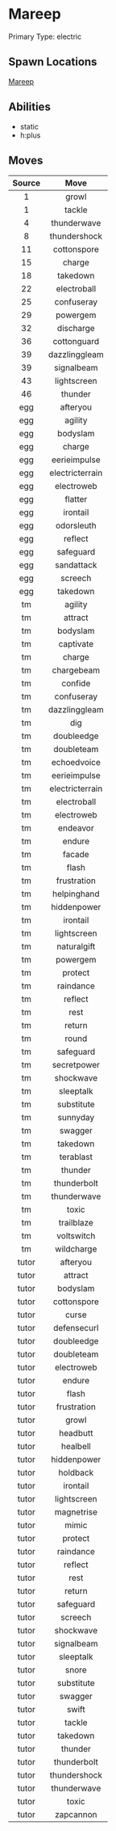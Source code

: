 # Mareep  
Primary Type: electric  
  
## Spawn Locations  
[Mareep](/data/spawn_presets/mareep.md)  
  
## Abilities  
  * static
  * h:plus
  
  
## Moves  
  
| Source | Move |  
|:---:|:---:|  
| 1 | growl |  
| 1 | tackle |  
| 4 | thunderwave |  
| 8 | thundershock |  
| 11 | cottonspore |  
| 15 | charge |  
| 18 | takedown |  
| 22 | electroball |  
| 25 | confuseray |  
| 29 | powergem |  
| 32 | discharge |  
| 36 | cottonguard |  
| 39 | dazzlinggleam |  
| 39 | signalbeam |  
| 43 | lightscreen |  
| 46 | thunder |  
| egg | afteryou |  
| egg | agility |  
| egg | bodyslam |  
| egg | charge |  
| egg | eerieimpulse |  
| egg | electricterrain |  
| egg | electroweb |  
| egg | flatter |  
| egg | irontail |  
| egg | odorsleuth |  
| egg | reflect |  
| egg | safeguard |  
| egg | sandattack |  
| egg | screech |  
| egg | takedown |  
| tm | agility |  
| tm | attract |  
| tm | bodyslam |  
| tm | captivate |  
| tm | charge |  
| tm | chargebeam |  
| tm | confide |  
| tm | confuseray |  
| tm | dazzlinggleam |  
| tm | dig |  
| tm | doubleedge |  
| tm | doubleteam |  
| tm | echoedvoice |  
| tm | eerieimpulse |  
| tm | electricterrain |  
| tm | electroball |  
| tm | electroweb |  
| tm | endeavor |  
| tm | endure |  
| tm | facade |  
| tm | flash |  
| tm | frustration |  
| tm | helpinghand |  
| tm | hiddenpower |  
| tm | irontail |  
| tm | lightscreen |  
| tm | naturalgift |  
| tm | powergem |  
| tm | protect |  
| tm | raindance |  
| tm | reflect |  
| tm | rest |  
| tm | return |  
| tm | round |  
| tm | safeguard |  
| tm | secretpower |  
| tm | shockwave |  
| tm | sleeptalk |  
| tm | substitute |  
| tm | sunnyday |  
| tm | swagger |  
| tm | takedown |  
| tm | terablast |  
| tm | thunder |  
| tm | thunderbolt |  
| tm | thunderwave |  
| tm | toxic |  
| tm | trailblaze |  
| tm | voltswitch |  
| tm | wildcharge |  
| tutor | afteryou |  
| tutor | attract |  
| tutor | bodyslam |  
| tutor | cottonspore |  
| tutor | curse |  
| tutor | defensecurl |  
| tutor | doubleedge |  
| tutor | doubleteam |  
| tutor | electroweb |  
| tutor | endure |  
| tutor | flash |  
| tutor | frustration |  
| tutor | growl |  
| tutor | headbutt |  
| tutor | healbell |  
| tutor | hiddenpower |  
| tutor | holdback |  
| tutor | irontail |  
| tutor | lightscreen |  
| tutor | magnetrise |  
| tutor | mimic |  
| tutor | protect |  
| tutor | raindance |  
| tutor | reflect |  
| tutor | rest |  
| tutor | return |  
| tutor | safeguard |  
| tutor | screech |  
| tutor | shockwave |  
| tutor | signalbeam |  
| tutor | sleeptalk |  
| tutor | snore |  
| tutor | substitute |  
| tutor | swagger |  
| tutor | swift |  
| tutor | tackle |  
| tutor | takedown |  
| tutor | thunder |  
| tutor | thunderbolt |  
| tutor | thundershock |  
| tutor | thunderwave |  
| tutor | toxic |  
| tutor | zapcannon |  
  
